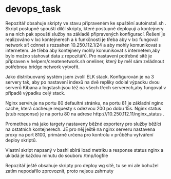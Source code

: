 # devops_task

Repozitář obsahuje skripty ve stavu připraveném ke spuštění autoinstall.sh . Skript postupně spouští dílčí skripty, které postupně deployují a kontejnery a na nich pak spouští služby na základě připravených konfigurací.
Řešení je realizováno v lxc kontejnerech a k funkčnosti je třeba aby v lxc fungoval network síť cdnnet s rozsahen 10.250.112.1/24 a aby mohly komunikovat s internetem. Je třeba aby kontejnery mohly komunikovat s internetem,aby bylo možno stahovat data z repozitářů.
Pro nastavení potřebné sítě je připraven v helpers/createnetwork.sh oneliner, který by měl sám zvládnout potřebnou bridge network vytvořit.

Jako distribuovaný systém jsem zvolil ELK stack. Konfigurován je na 3 servery tak, aby po nastavení indexů na dvě repliky odolal výpadku dvou serverů Kibana a logstash jsou též na všech třech serverech,aby fungoval v případě výpadku celý stack.

Nginx servíruje na portu 80 defaultní stránku, na portu 81 je základní nginx cache, která cacheuje requesty s odezvou 200 po dobu 15s. Nginx status (stub response) je na portu 80 na adrese http:///10.250.112.11/nginx_status .

Prometheus má jako targety nastaveny běžné exportery pro služby běžící na ostatních kontejnerech. JE pro něj ještě na nginx serveru nastavena proxy na port 8100, primárně určena pro kontrolu v průběhu vytváření deploy skriptů.

Vlastní skript napsaný v bashi sbírá load metriku a response status nginx a ukládá je každou minutu do souboru /tmp/logfile

Repozitář ještě obsahuje skripty pro deploy wg sítě, tu se mi ale bohužel zatím nepodařilo zprovoznit, proto nejsou zahrnuty
